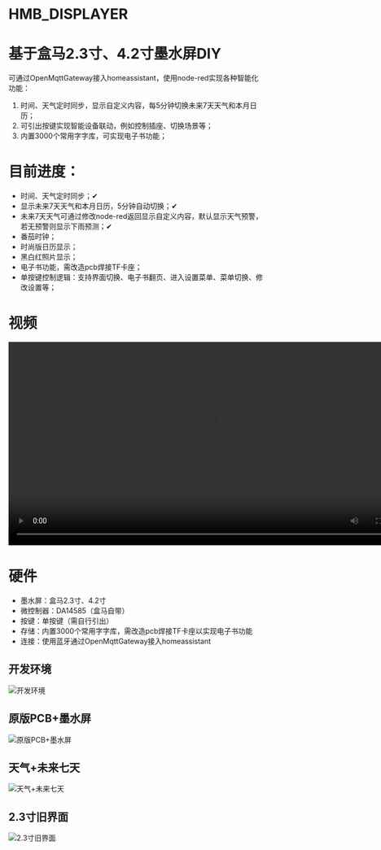 # HMB_DISPLAYER
# 基于盒马2.3寸、4.2寸墨水屏DIY

可通过OpenMqttGateway接入homeassistant，使用node-red实现各种智能化功能：
1. 时间、天气定时同步，显示自定义内容，每5分钟切换未来7天天气和本月日历；
2. 可引出按键实现智能设备联动，例如控制插座、切换场景等；
3. 内置3000个常用字字库，可实现电子书功能；


# 目前进度：
* 时间、天气定时同步；✔
* 显示未来7天天气和本月日历，5分钟自动切换；✔
* 未来7天天气可通过修改node-red返回显示自定义内容，默认显示天气预警，若无预警则显示下雨预测；✔
* 番茄时钟；
* 时尚版日历显示；
* 黑白红照片显示；
* 电子书功能，需改造pcb焊接TF卡座；
* 单按键控制逻辑：支持界面切换、电子书翻页、进入设置菜单、菜单切换、修改设置等；


# 视频

<video width="800" height="400" controls>
  <source src="./PIC/复位和天气同步.mp4" type="video/mp4">
  您的浏览器不支持 video 标签。
</video>

# 硬件
- 墨水屏：盒马2.3寸、4.2寸
- 微控制器：DA14585（盒马自带）
- 按键：单按键（需自行引出）
- 存储：内置3000个常用字字库，需改造pcb焊接TF卡座以实现电子书功能
- 连接：使用蓝牙通过OpenMqttGateway接入homeassistant

## 开发环境
![开发环境](./PIC/开发环境.jpg)
## 原版PCB+墨水屏
![原版PCB+墨水屏](./PIC/原版PCB+墨水屏.jpg)
## 天气+未来七天
![天气+未来七天](./PIC/天气+未来七天.jpg)
## 2.3寸旧界面
![2.3寸旧界面](./PIC/2.3寸旧界面.jpg)




